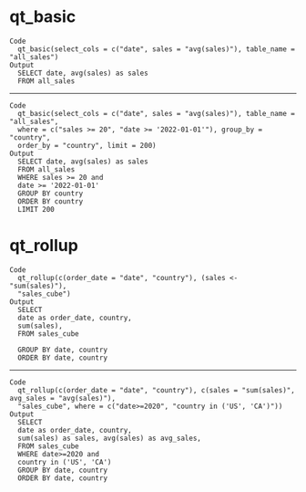 # qt_basic

    Code
      qt_basic(select_cols = c("date", sales = "avg(sales)"), table_name = "all_sales")
    Output
      SELECT date, avg(sales) as sales
      FROM all_sales

---

    Code
      qt_basic(select_cols = c("date", sales = "avg(sales)"), table_name = "all_sales",
      where = c("sales >= 20", "date >= '2022-01-01'"), group_by = "country",
      order_by = "country", limit = 200)
    Output
      SELECT date, avg(sales) as sales
      FROM all_sales
      WHERE sales >= 20 and
      date >= '2022-01-01'
      GROUP BY country
      ORDER BY country
      LIMIT 200

# qt_rollup

    Code
      qt_rollup(c(order_date = "date", "country"), (sales <- "sum(sales)"),
      "sales_cube")
    Output
      SELECT 
      date as order_date, country,
      sum(sales),
      FROM sales_cube
      
      GROUP BY date, country
      ORDER BY date, country

---

    Code
      qt_rollup(c(order_date = "date", "country"), c(sales = "sum(sales)", avg_sales = "avg(sales)"),
      "sales_cube", where = c("date>=2020", "country in ('US', 'CA')"))
    Output
      SELECT 
      date as order_date, country,
      sum(sales) as sales, avg(sales) as avg_sales,
      FROM sales_cube
      WHERE date>=2020 and
      country in ('US', 'CA')
      GROUP BY date, country
      ORDER BY date, country

